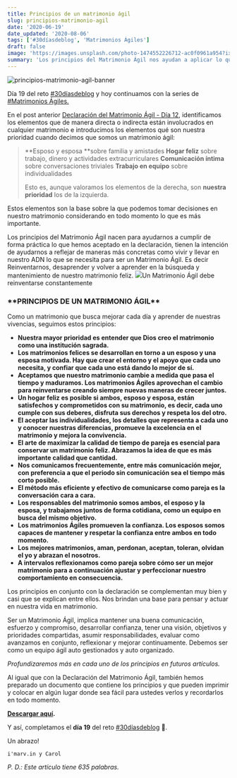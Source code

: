 ```yaml
---
title: Principios de un matrimonio ágil
slug: principios-matrimonio-agil
date: '2020-06-19'
date_updated: '2020-08-06'
tags: ['#30díasdeblog', 'Matrimonios Ágiles']
draft: false
image: 'https://images.unsplash.com/photo-1474552226712-ac0f0961a954?ixlib=rb-1.2.1&q=80&fm=jpg&crop=entropy&cs=tinysrgb&w=2000&fit=max&ixid=eyJhcHBfaWQiOjExNzczfQ'
summary: 'Los principios del Matrimonio Ágil nos ayudan a aplicar lo que hemos aceptado en la declaración y a vivir y llevar en nuestro ADN lo que se necesita para ser un Matrimonio Ágil.'
---
```


![principios-matrimonio-agil-banner](https://images.unsplash.com/photo-1474552226712-ac0f0961a954?ixlib=rb-1.2.1&q=80&fm=jpg&crop=entropy&cs=tinysrgb&w=2000&fit=max&ixid=eyJhcHBfaWQiOjExNzczfQ)

Día 19 del reto [#30díasdeblog](/tag/30diasdeblog/) y hoy continuamos con la series de [#Matrimonios Ágiles.](/tag/matrimonios-agiles/)

En el post anterior [Declaración del Matrimonio Ágil - Día 12](/declaracion-matrimonio-agil/), identificamos los elementos que de manera directa o indirecta están involucrados en cualquier matrimonio e introducimos los elementos qué son nuestra prioridad cuando decimos que somos un matrimonio ágil:

> **Esposo y esposa **sobre familia y amistades
> **Hogar feliz** sobre trabajo, dinero y actividades extracurriculares
> **Comunicación íntima** sobre conversaciones triviales
> **Trabajo en equipo** sobre individualidades
>
> Esto es, aunque valoramos los elementos de la derecha,
> son **nuestra prioridad** los de la izquierda.

Estos elementos son la base sobre la que podemos tomar decisiones en nuestro matrimonio considerando en todo momento lo que es más importante.

Los principios del Matrimonio Ágil nacen para ayudarnos a cumplir de forma práctica lo que hemos aceptado en la declaración, tienen la intención de ayudarnos a reflejar de maneras más concretas como vivir y llevar en nuestro ADN lo que se necesita para ser un Matrimonio Ágil. Es decir Reinventarnos, desaprender y volver a aprender en la búsqueda y mantenimiento de nuestro matrimonio feliz.
![](https://digitalpress.fra1.cdn.digitaloceanspaces.com/cd0euxp/2020/06/image-16.png)Un Matrimonio Ágil debe reinventarse constantemente

### \***\*PRINCIPIOS DE UN MATRIMONIO ÁGIL\*\***

Como un matrimonio que busca mejorar cada día y aprender de nuestras vivencias, seguimos estos principios:

- **Nuestra mayor prioridad es entender que Dios creo el matrimonio como una institución sagrada.**
- **Los matrimonios felices se desarrollan en torno a un esposo y una esposa motivada. Hay que crear el entorno y el apoyo que cada uno necesita, y confiar que cada uno está dando lo mejor de sí.**
- **Aceptamos que nuestro matrimonio cambie a medida que pasa el tiempo y maduramos. Los matrimonios Ágiles aprovechan el cambio para reinventarse creando siempre nuevas maneras de crecer juntos.**
- **Un hogar feliz es posible si ambos, esposo y esposa, están satisfechos y comprometidos con su matrimonio, es decir, cada uno cumple con sus deberes, disfruta sus derechos y respeta los del otro.**
- **El aceptar las individualidades, los detalles que representa a cada uno y conocer nuestras diferencias, promueve la excelencia en el matrimonio y mejora la convivencia.**
- **El arte de maximizar la calidad de tiempo de pareja es esencial para conservar un matrimonio feliz. Abrazamos la idea de que es más importante calidad que cantidad.**
- **Nos comunicamos frecuentemente, entre más comunicación mejor, con preferencia a que el periodo sin comunicación sea el tiempo más corto posible.**
- **El método más eficiente y efectivo de comunicarse como pareja es la conversación cara a cara.**
- **Los responsables del matrimonio somos ambos, el esposo y la esposa, y trabajamos juntos de forma cotidiana, como un equipo en busca del mismo objetivo.**
- **Los matrimonios Ágiles promueven la confianza. Los esposos somos capaces de mantener y respetar la confianza entre ambos en todo momento.**
- **Los mejores matrimonios, aman, perdonan, aceptan, toleran, olvidan el yo y abrazan el nosotros.**
- **A intervalos reflexionamos como pareja sobre cómo ser un mejor matrimonio para a continuación ajustar y perfeccionar nuestro comportamiento en consecuencia.**

Los principios en conjunto con la declaración se complementan muy bien y casi que se explican entre ellos. Nos brindan una base para pensar y actuar en nuestra vida en matrimonio.

Ser un Matrimonio Ágil, implica mantener una buena comunicación, esfuerzo y compromiso, desarrollar confianza, tener una visión, objetivos y prioridades compartidas, asumir responsabilidades, evaluar como avanzamos en conjunto, reflexionar y mejorar continuamente. Debemos ser como un equipo ágil auto gestionados y auto organizado.

_Profundizaremos más en cada uno de los principios en futuros artículos._

Al igual que con la Declaración del Matrimonio Ágil, también hemos preparado un documento que contiene los principios y que pueden imprimir y colocar en algún lugar donde sea fácil para ustedes verlos y recordarlos en todo momento.

**[Descargar aquí](https://drive.google.com/open?id=1eMVavHSJ_bqhFRLZDF3c8oEX2tlZxcjH).**

Y así, completamos el **día 19** del reto [#30díasdeblog](/tag/30diasdeblog/) 👫.

Un abrazo!

    i'marv.in y Carol

_P. D.: Este artículo tiene 635 palabras._

